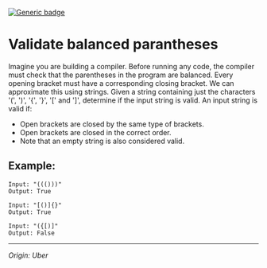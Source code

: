 [![Generic badge](https://img.shields.io/badge/Status-Completed-green.svg)](https://shields.io/)
# Validate balanced parantheses
Imagine you are building a compiler. Before running any code, the compiler must check that the parentheses in the program are balanced. 
Every opening bracket must have a corresponding closing bracket. We can approximate this using strings.
Given a string containing just the characters '(', ')', '{', '}', '[' and ']', determine if the input string is valid.
An input string is valid if:
- Open brackets are closed by the same type of brackets.
- Open brackets are closed in the correct order.
- Note that an empty string is also considered valid.

## Example:    
    Input: "((()))"
    Output: True

    Input: "[()]{}"
    Output: True

    Input: "({[)]"
    Output: False


---
_Origin: Uber_